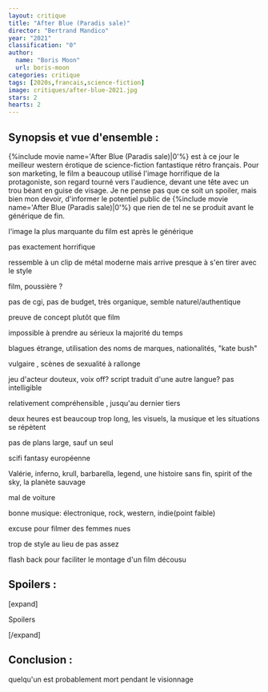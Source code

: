 ```yaml
---
layout: critique
title: "After Blue (Paradis sale)"
director: "Bertrand Mandico"
year: "2021"
classification: "0"
author:
  name: "Boris Moon"
  url: boris-moon
categories: critique
tags: [2020s,francais,science-fiction]
image: critiques/after-blue-2021.jpg
stars: 2
hearts: 2
---
```


## Synopsis et vue d'ensemble :

{%include movie name='After Blue (Paradis sale)|0'%} est à ce jour le meilleur western érotique de science-fiction fantastique rétro français. Pour son marketing, le film a beaucoup utilisé l'image horrifique de la protagoniste, son regard tourné vers l'audience, devant une tête avec un trou béant en guise de visage. Je ne pense pas que ce soit un spoiler, mais bien mon devoir, d'informer le potentiel public de {%include movie name='After Blue (Paradis sale)|0'%} que rien de tel ne se produit avant le générique de fin.

l'image la plus marquante du film est après le générique

pas exactement horrifique

ressemble à un clip de métal moderne mais arrive presque à s'en tirer avec le style

film, poussière ?

pas de cgi, pas de budget, très organique, semble naturel/authentique

preuve de concept plutôt que film


impossible à prendre au sérieux la majorité du temps

blagues étrange, utilisation des noms de marques, nationalités, "kate bush"

vulgaire , scènes de sexualité à rallonge

jeu d'acteur douteux, voix off? script traduit d'une autre langue? pas intelligible

relativement compréhensible , jusqu'au dernier tiers

deux heures est beaucoup trop long, les visuels, la musique et les situations se répètent

pas de plans large, sauf un seul

scifi fantasy européenne

Valérie, inferno, krull, barbarella, legend, une histoire sans fin, spirit of the sky, la planète sauvage

mal de voiture

bonne musique: électronique, rock, western, indie(point faible)

excuse pour filmer des femmes nues

trop de style au lieu de pas assez


flash back pour faciliter le montage d'un film décousu

## Spoilers :

[expand]

Spoilers

[/expand]

## Conclusion :

quelqu'un est probablement mort pendant le visionnage
